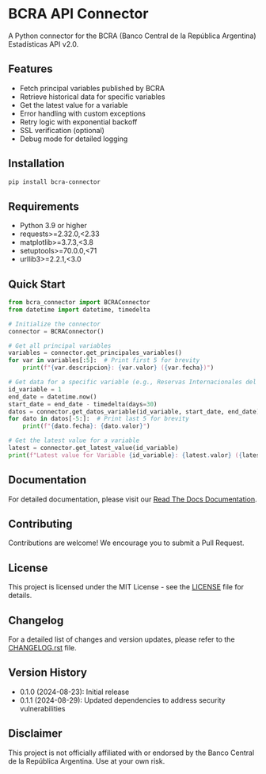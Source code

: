 # BCRA API Connector

A Python connector for the BCRA (Banco Central de la República Argentina) Estadísticas API v2.0.

## Features

- Fetch principal variables published by BCRA
- Retrieve historical data for specific variables
- Get the latest value for a variable
- Error handling with custom exceptions
- Retry logic with exponential backoff
- SSL verification (optional)
- Debug mode for detailed logging

## Installation

```bash
pip install bcra-connector
```

## Requirements

- Python 3.9 or higher
- requests>=2.32.0,<2.33
- matplotlib>=3.7.3,<3.8
- setuptools>=70.0.0,<71
- urllib3>=2.2.1,<3.0

## Quick Start

```python
from bcra_connector import BCRAConnector
from datetime import datetime, timedelta

# Initialize the connector
connector = BCRAConnector()

# Get all principal variables
variables = connector.get_principales_variables()
for var in variables[:5]:  # Print first 5 for brevity
    print(f"{var.descripcion}: {var.valor} ({var.fecha})")

# Get data for a specific variable (e.g., Reservas Internacionales del BCRA)
id_variable = 1
end_date = datetime.now()
start_date = end_date - timedelta(days=30)
datos = connector.get_datos_variable(id_variable, start_date, end_date)
for dato in datos[-5:]:  # Print last 5 for brevity
    print(f"{dato.fecha}: {dato.valor}")

# Get the latest value for a variable
latest = connector.get_latest_value(id_variable)
print(f"Latest value for Variable {id_variable}: {latest.valor} ({latest.fecha})")
```

## Documentation

For detailed documentation, please visit our [Read The Docs Documentation](https://bcra-connector.readthedocs.io/).

## Contributing

Contributions are welcome! We encourage you to submit a Pull Request.

## License

This project is licensed under the MIT License - see the [LICENSE](LICENSE) file for details.

## Changelog

For a detailed list of changes and version updates, please refer to the [CHANGELOG.rst](CHANGELOG.rst) file.

## Version History

- 0.1.0 (2024-08-23): Initial release
- 0.1.1 (2024-08-29): Updated dependencies to address security vulnerabilities

## Disclaimer

This project is not officially affiliated with or endorsed by the Banco Central de la República Argentina. Use at your own risk.
